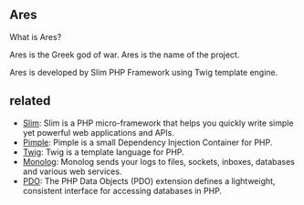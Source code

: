 ## Ares

What is Ares?

Ares is the Greek god of war. Ares is the name of the project.

Ares is developed by Slim PHP Framework using Twig template engine.

## related
- [Slim](https://github.com/slimphp/Slim): Slim is a PHP micro-framework that helps you quickly write simple yet powerful web applications and APIs.
- [Pimple](https://github.com/silexphp/Pimple): Pimple is a small Dependency Injection Container for PHP.
- [Twig](https://github.com/twigphp/Twig): Twig is a template language for PHP.
- [Monolog](https://github.com/Seldaek/monolog): Monolog sends your logs to files, sockets, inboxes, databases and various web services.
- [PDO](https://secure.php.net/manual/zh/book.pdo.php): The PHP Data Objects (PDO) extension defines a lightweight, consistent interface for accessing databases in PHP. 
